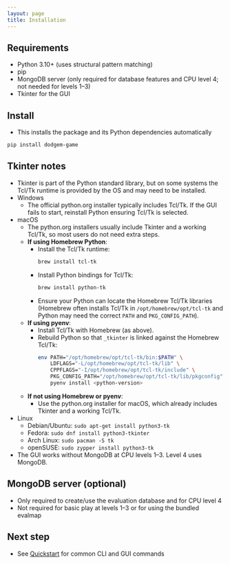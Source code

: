 ```yaml
---
layout: page
title: Installation
---
```


## Requirements
- Python 3.10+ (uses structural pattern matching)
- pip
- MongoDB server (only required for database features and CPU level 4; not needed for levels 1–3)
- Tkinter for the GUI

## Install
- This installs the package and its Python dependencies automatically
```bash
pip install dodgem-game
```

## Tkinter notes
- Tkinter is part of the Python standard library, but on some systems the Tcl/Tk runtime is provided by the OS and may need to be installed.
- Windows
  - The official python.org installer typically includes Tcl/Tk. If the GUI fails to start, reinstall Python ensuring Tcl/Tk is selected.
- macOS
  - The python.org installers usually include Tkinter and a working Tcl/Tk, so most users do not need extra steps.
  - **If using Homebrew Python**:
    - Install the Tcl/Tk runtime:  
      ```bash
      brew install tcl-tk
      ```
    - Install Python bindings for Tcl/Tk:  
      ```bash
      brew install python-tk
      ```
    - Ensure your Python can locate the Homebrew Tcl/Tk libraries (Homebrew often installs Tcl/Tk in `/opt/homebrew/opt/tcl-tk` and Python may need the correct `PATH` and `PKG_CONFIG_PATH`).
  - **If using pyenv**:
    - Install Tcl/Tk with Homebrew (as above).
    - Rebuild Python so that `_tkinter` is linked against the Homebrew Tcl/Tk:  
      ```bash
      env PATH="/opt/homebrew/opt/tcl-tk/bin:$PATH" \
          LDFLAGS="-L/opt/homebrew/opt/tcl-tk/lib" \
          CPPFLAGS="-I/opt/homebrew/opt/tcl-tk/include" \
          PKG_CONFIG_PATH="/opt/homebrew/opt/tcl-tk/lib/pkgconfig" \
          pyenv install <python-version>
      ```
  - **If not using Homebrew or pyenv**:
    - Use the python.org installer for macOS, which already includes Tkinter and a working Tcl/Tk.
- Linux
  - Debian/Ubuntu: `sudo apt-get install python3-tk`
  - Fedora: `sudo dnf install python3-tkinter`
  - Arch Linux: `sudo pacman -S tk`
  - openSUSE: `sudo zypper install python3-tk`
- The GUI works without MongoDB at CPU levels 1–3. Level 4 uses MongoDB.

## MongoDB server (optional)
- Only required to create/use the evaluation database and for CPU level 4
- Not required for basic play at levels 1–3 or for using the bundled evalmap

## Next step
- See [Quickstart](../quickstart) for common CLI and GUI commands
